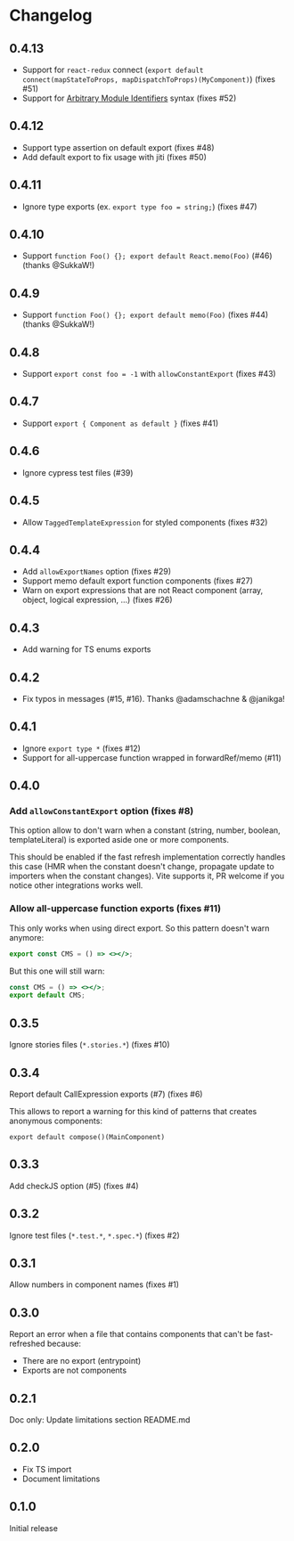 # Changelog

## 0.4.13

- Support for `react-redux` connect (`export default connect(mapStateToProps, mapDispatchToProps)(MyComponent)`) (fixes #51)
- Support for [Arbitrary Module Identifiers](https://devblogs.microsoft.com/typescript/announcing-typescript-5-6/#support-for-arbitrary-module-identifiers) syntax (fixes #52)

## 0.4.12

- Support type assertion on default export (fixes #48)
- Add default export to fix usage with jiti (fixes #50)

## 0.4.11

- Ignore type exports (ex. `export type foo = string;`) (fixes #47)

## 0.4.10

- Support `function Foo() {}; export default React.memo(Foo)` (#46) (thanks @SukkaW!)

## 0.4.9

- Support `function Foo() {}; export default memo(Foo)` (fixes #44) (thanks @SukkaW!)

## 0.4.8

- Support `export const foo = -1` with `allowConstantExport` (fixes #43)

## 0.4.7

- Support `export { Component as default }` (fixes #41)

## 0.4.6

- Ignore cypress test files (#39)

## 0.4.5

- Allow `TaggedTemplateExpression` for styled components (fixes #32)

## 0.4.4

- Add `allowExportNames` option (fixes #29)
- Support memo default export function components (fixes #27)
- Warn on export expressions that are not React component (array, object, logical expression, ...) (fixes #26)

## 0.4.3

- Add warning for TS enums exports

## 0.4.2

- Fix typos in messages (#15, #16). Thanks @adamschachne & @janikga!

## 0.4.1

- Ignore `export type *` (fixes #12)
- Support for all-uppercase function wrapped in forwardRef/memo (#11)

## 0.4.0

### Add `allowConstantExport` option (fixes #8)

This option allow to don't warn when a constant (string, number, boolean, templateLiteral) is exported aside one or more components.

This should be enabled if the fast refresh implementation correctly handles this case (HMR when the constant doesn't change, propagate update to importers when the constant changes). Vite supports it, PR welcome if you notice other integrations works well.

### Allow all-uppercase function exports (fixes #11)

This only works when using direct export. So this pattern doesn't warn anymore:

```jsx
export const CMS = () => <></>;
```

But this one will still warn:

```jsx
const CMS = () => <></>;
export default CMS;
```

## 0.3.5

Ignore stories files (`*.stories.*`) (fixes #10)

## 0.3.4

Report default CallExpression exports (#7) (fixes #6)

This allows to report a warning for this kind of patterns that creates anonymous components:

`export default compose()(MainComponent)`

## 0.3.3

Add checkJS option (#5) (fixes #4)

## 0.3.2

Ignore test files (`*.test.*`, `*.spec.*`) (fixes #2)

## 0.3.1

Allow numbers in component names (fixes #1)

## 0.3.0

Report an error when a file that contains components that can't be fast-refreshed because:

- There are no export (entrypoint)
- Exports are not components

## 0.2.1

Doc only: Update limitations section README.md

## 0.2.0

- Fix TS import
- Document limitations

## 0.1.0

Initial release
